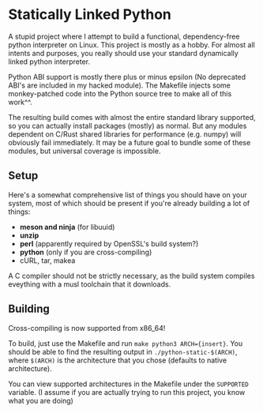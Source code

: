# Statically Linked Python

A stupid project where I attempt to build a functional, dependency-free python
interpreter on Linux. This project is mostly as a hobby. For almost all intents
and purposes, you really should use your standard dynamically linked python
interpreter.

Python ABI support is mostly there plus or minus epsilon (No deprecated ABI's
are included in my hacked module). The Makefile injects some monkey-patched code
into the Python source tree to make all of this work^^.

The resulting build comes with almost the entire standard library supported, so
you can actually install packages (mostly) as normal. But any modules dependent
on C/Rust shared libraries for performance (e.g. numpy) will obviously
fail immediately. It may be a future goal to bundle some of these modules, but
universal coverage is impossible.

## Setup

Here's a somewhat comprehensive list of things you should have on your system,
most of which should be present if you're already building a lot of things:

- **meson and ninja** (for libuuid)
- **unzip**
- **perl** (apparently required by OpenSSL's build system?)
- **python** (only if you are cross-compiling)
- cURL, tar, makea

A C compiler should not be strictly necessary, as the build system compiles
eveything with a musl toolchain that it downloads.

## Building

Cross-compiling is now supported from x86_64!

To build, just use the Makefile and run `make python3 ARCH={insert}`. You
should be able to find the resulting output in `./python-static-$(ARCH)`, where
`$(ARCH)` is the architecture that you chose (defaults to native architecture).

You can view supported architectures in the Makefile under the `SUPPORTED`
variable. (I assume if you are actually trying to run this project, you know
what you are doing)
